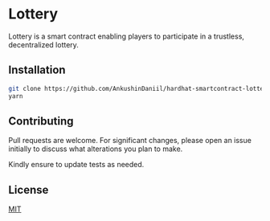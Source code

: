 # Lottery

Lottery is a smart contract enabling players to participate in a trustless, decentralized lottery.

## Installation

```bash
git clone https://github.com/AnkushinDaniil/hardhat-smartcontract-lottery.git
yarn
```

## Contributing

Pull requests are welcome. For significant changes, please open an issue initially to discuss what alterations you plan to make.

Kindly ensure to update tests as needed.

## License

[MIT](https://choosealicense.com/licenses/mit/)
